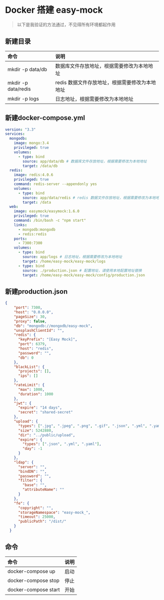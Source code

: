 # Docker 搭建 easy-mock
> 以下是我验证的方法通过，不见得所有环境都起作用

## 新建目录

|命令| 说明 |
|:-- | :--- |
|mkdir -p data/db|数据库文件存放地址，根据需要修改为本地地址 |
|mkdir -p data/redis|redis 数据文件存放地址，根据需要修改为本地地址 |
|mkdir -p logs| 日志地址，根据需要修改为本地地址 |


## 新建docker-compose.yml

```yml
version: "3.3"
services:
  mongodb:
    image: mongo:3.4
    privileged: true
    volumes:
      - type: bind
        source: app/data/db # 数据库文件存放地址，根据需要修改为本地地址
        target: /data/db
  redis:
    image: redis:4.0.6
    privileged: true
    command: redis-server --appendonly yes
    volumes:
      - type: bind
        source: app/data/redis # redis 数据文件存放地址，根据需要修改为本地地址
        target: /data
  web:
    image: easymock/easymock:1.6.0
    privileged: true
    command: /bin/bash -c "npm start"
    links:
      - mongodb:mongodb
      - redis:redis
    ports:
      - 7300:7300
    volumes:
      - type: bind 
        source: app/logs # 日志地址，根据需要修改为本地地址
        target: /home/easy-mock/easy-mock/logs
      - type: bind
        source: ./production.json # 配置地址，请使用本地配置地址替换
        target: /home/easy-mock/easy-mock/config/production.json

```

## 新建production.json

```json
{
    "port": 7300,
    "host": "0.0.0.0",
    "pageSize": 30,
    "proxy": false,
    "db": "mongodb://mongodb/easy-mock",
    "unsplashClientId": "",
    "redis": {
      "keyPrefix": "[Easy Mock]",
      "port": 6379,
      "host": "redis",
      "password": "",
      "db": 0
    },
    "blackList": {
      "projects": [],
      "ips": []
    },
    "rateLimit": {
      "max": 1000,
      "duration": 1000
    },
    "jwt": {
      "expire": "14 days",
      "secret": "shared-secret"
    },
    "upload": {
      "types": [".jpg", ".jpeg", ".png", ".gif", ".json", ".yml", ".yaml"],
      "size": 5242880,
      "dir": "../public/upload",
      "expire": {
        "types": [".json", ".yml", ".yaml"],
        "day": -1
      }
    },
    "ldap": {
      "server": "",
      "bindDN": "",
      "password": "",
      "filter": {
        "base": "",
        "attributeName": ""
      }
    },
    "fe": {
      "copyright": "",
      "storageNamespace": "easy-mock_",
      "timeout": 25000,
      "publicPath": "/dist/"
    }
  }
```

## 命令

|命令| 说明|
|:--| :-- |
|docker-compose up| 启动|
|docker-compose stop| 停止 |
|docker-compose start| 开始 |


